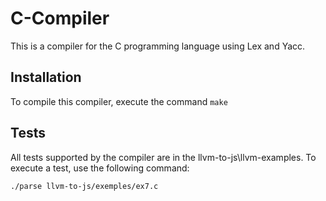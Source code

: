 # C-Compiler

This is a compiler for the C programming language using Lex and Yacc.

## Installation

To compile this compiler, execute the command `make`

## Tests

All tests supported by the compiler are in the llvm-to-js\llvm-examples. To execute a test, use the following command:

    ./parse llvm-to-js/exemples/ex7.c
    
